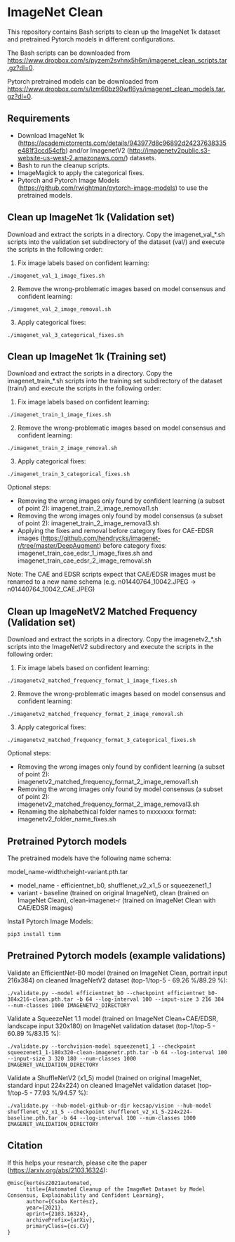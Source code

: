 # ImageNet Clean

This repository contains Bash scripts to clean up the ImageNet 1k dataset and pretrained Pytorch models in different configurations.

The Bash scripts can be downloaded from https://www.dropbox.com/s/pyzem2svhnx5h6m/imagenet_clean_scripts.tar.gz?dl=0.

Pytorch pretrained models can be downloaded from https://www.dropbox.com/s/lzm60bz90wfl6ys/imagenet_clean_models.tar.gz?dl=0. 

## Requirements

- Download ImageNet 1k (https://academictorrents.com/details/943977d8c96892d24237638335e481f3ccd54cfb) and/or ImagenetV2 (http://imagenetv2public.s3-website-us-west-2.amazonaws.com/) datasets.
- Bash to run the cleanup scripts.
- ImageMagick to apply the categorical fixes.
- Pytorch and Pytorch Image Models (https://github.com/rwightman/pytorch-image-models) to use the pretrained models.

## Clean up ImageNet 1k (Validation set)

Download and extract the scripts in a directory. Copy the imagenet_val_\*.sh scripts into the validation set subdirectory of the dataset (val/) and execute the scripts in the following order:

1. Fix image labels based on confident learning:

```
./imagenet_val_1_image_fixes.sh
```

2. Remove the wrong-problematic images based on model consensus and confident learning:

```
./imagenet_val_2_image_removal.sh
```

3. Apply categorical fixes:

```
./imagenet_val_3_categorical_fixes.sh
```

## Clean up ImageNet 1k (Training set)

Download and extract the scripts in a directory. Copy the imagenet_train_\*.sh scripts into the training set subdirectory of the dataset (train/) and execute the scripts in the following order:

1. Fix image labels based on confident learning:

```
./imagenet_train_1_image_fixes.sh
```

2. Remove the wrong-problematic images based on model consensus and confident learning:

```
./imagenet_train_2_image_removal.sh
```

3. Apply categorical fixes:

```
./imagenet_train_3_categorical_fixes.sh
```

Optional steps:

- Removing the wrong images only found by confident learning (a subset of point 2): imagenet_train_2_image_removal1.sh
- Removing the wrong images only found by model consensus (a subset of point 2): imagenet_train_2_image_removal3.sh
- Applying the fixes and removal before category fixes for CAE-EDSR images (https://github.com/hendrycks/imagenet-r/tree/master/DeepAugment) before category fixes: imagenet_train_cae_edsr_1_image_fixes.sh and imagenet_train_cae_edsr_2_image_removal.sh

Note: The CAE and EDSR scripts expect that CAE/EDSR images must be renamed to a new name schema (e.g. n01440764_10042.JPEG -> n01440764_10042_CAE.JPEG)

## Clean up ImageNetV2 Matched Frequency (Validation set)

Download and extract the scripts in a directory. Copy the imagenetv2_\*.sh scripts into the ImageNetV2 subdirectory and execute the scripts in the following order:

1. Fix image labels based on confident learning:

```
./imagenetv2_matched_frequency_format_1_image_fixes.sh
```

2. Remove the wrong-problematic images based on model consensus and confident learning:

```
./imagenetv2_matched_frequency_format_2_image_removal.sh
```

3. Apply categorical fixes:

```
./imagenetv2_matched_frequency_format_3_categorical_fixes.sh
```

Optional steps:

- Removing the wrong images only found by confident learning (a subset of point 2): imagenetv2_matched_frequency_format_2_image_removal1.sh
- Removing the wrong images only found by model consensus (a subset of point 2): imagenetv2_matched_frequency_format_2_image_removal3.sh
- Renaming the alphabethical folder names to nxxxxxxx format: imagenetv2_folder_name_fixes.sh

## Pretrained Pytorch models

The pretrained models have the following name schema:

model_name-widthxheight-variant.pth.tar

- model_name - efficientnet_b0, shufflenet_v2_x1_5 or squeezenet1_1
- variant - baseline (trained on original ImageNet), clean (trained on ImageNet Clean), clean-imagenet-r (trained on ImageNet Clean with CAE/EDSR images)

Install Pytorch Image Models:

```
pip3 install timm
```

## Pretrained Pytorch models (example validations)

Validate an EfficientNet-B0 model (trained on ImageNet Clean, portrait input 216x384) on cleaned ImageNetV2 dataset (top-1/top-5 - 69.26 %/89.29 %):

```
./validate.py --model efficientnet_b0 --checkpoint efficientnet_b0-384x216-clean.pth.tar -b 64 --log-interval 100 --input-size 3 216 384 --num-classes 1000 IMAGENETV2_DIRECTORY
```

Validate a SqueezeNet 1.1 model (trained on ImageNet Clean+CAE/EDSR, landscape input 320x180) on ImageNet validation dataset (top-1/top-5 - 60.89 %/83.15 %):

```
./validate.py --torchvision-model squeezenet1_1 --checkpoint squeezenet1_1-180x320-clean-imagenetr.pth.tar -b 64 --log-interval 100 --input-size 3 320 180 --num-classes 1000 IMAGENET_VALIDATION_DIRECTORY
```

Validate a ShuffleNetV2 (x1_5) model (trained on original ImageNet, standard input 224x224) on cleaned ImageNet validation dataset (top-1/top-5 - 77.93 %/94.57 %):

```
./validate.py --hub-model-github-or-dir kecsap/vision --hub-model shufflenet_v2_x1_5 --checkpoint shufflenet_v2_x1_5-224x224-baseline.pth.tar -b 64 --log-interval 100 --num-classes 1000 IMAGENET_VALIDATION_DIRECTORY
```

## Citation

If this helps your research, please cite the paper (https://arxiv.org/abs/2103.16324):

```
@misc{kertész2021automated,
      title={Automated Cleanup of the ImageNet Dataset by Model Consensus, Explainability and Confident Learning}, 
      author={Csaba Kertész},
      year={2021},
      eprint={2103.16324},
      archivePrefix={arXiv},
      primaryClass={cs.CV}
}
```
